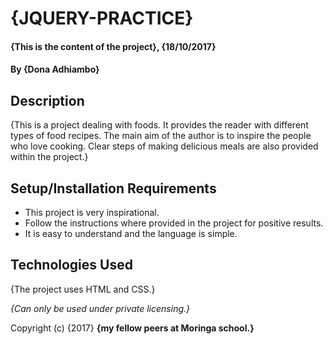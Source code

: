 # {JQUERY-PRACTICE}

#### {This is the content of the project}, {18/10/2017}

#### By **{Dona Adhiambo}**

## Description

{This is a project dealing with foods. It provides the reader with different types of food recipes.
The main aim of the author is to inspire the people who love cooking. Clear steps of making delicious
meals are also provided within the project.}

## Setup/Installation Requirements

* This project is very inspirational.
* Follow the instructions where provided in the project
for positive results.
* It is easy to understand and the language is simple.


## Technologies Used

{The project uses HTML and CSS.}


*{Can only be used under private licensing.}*

Copyright (c) {2017} **{my fellow peers at Moringa school.}**

